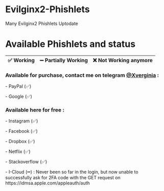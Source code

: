 # Evilginx2-Phishlets
Many Evilginx2 Phishlets Uptodate

# Available Phishlets and status

| ✅ Working  | ➖ Partially Working | ❌ Not Working anymore |
| ------------- | ------------- | ------------- |

<h3>Available for purchase, contact me on telegram <a href="https://t.me/fabrikano" target="_blank">@Xverginia</a> :</h3>
<p>- PayPal (✅)</p>
<p>- Google (✅)</p>
<h3>Available here for free :</h3>
<p>- Instagram (✅)</p>
<p>- Facebook (✅)</p>
<p>- Dropbox (✅)</p>
<p>- Netflix (✅)</p>
<p>- Stackoverflow (✅)</p>
<p>- I-Cloud (➖) : Never been so far in the login, but now unable to successfully ask for 2FA code with the GET request on https://idmsa.apple.com/appleauth/auth</p>
